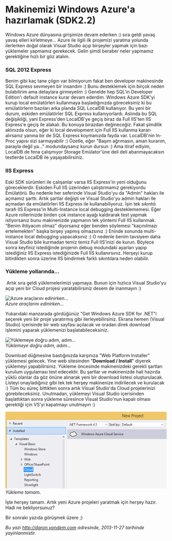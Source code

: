 # Makinemizi Windows Azure'a hazırlamak (SDK2.2)
Windows Azure dünyasına girişimize devam ederken :) sıra geldi yavaş
yavaş elleri kirletmeye... Azure ile ilgili ilk projemizi yaratma
yolunda ilerlerken doğal olarak Visual Studio açıp birşeyler yapmak için
bazı yüklemeler yapmamız gerekecek. Gelin şimdi beraber neler yapmamız
gerektiğine hızlı bir göz atalım.

### SQL 2012 Express

Benim gibi kaç tane çılgın var bilmiyorum fakat ben developer
makinesinde SQL Express sevmeyen bir insandım :) Bunu desteklemek için
birçok neden bulabilirim ama detaylara girmeyelim :) Genelde hep SQL'in
Developer Edition'ı default instance kurar devam ederdim. Windows Azure
SDK'yi kurup local emülatörleri kullanmaya başladığınızda göreceksiniz
ki bu emülatörlerin bazıları arka planda SQL LocalDB kullanıyor. Bu yeni
bir durum, eskiden emülatörler SQL Express kullanıyorlardı. Aslında bu
SQL değişikliği, yani Express'den LocalDB'ye geçiş biraz da Full IIS'ten
IIS Express'e geçiş ile alakalı. Bu konuya birazdan değineceğiz. Fakat
şimdilik aklınızda olsun, eğer ki local development için Full IIS
kullanma kararı alırsanız yanına bir de SQL Express koymanızda fayda
var. LocalDB'nin In-Proc yapısı sizi sarmayabilir :) Özetle, eğer "Başım
ağrımasın, aman kurarım, parayla değil ya..." modundaysanız kurun dursun
:) Ama itiraf ediyim, LocalDB de fena çalışmıyor Storage Emülator'üne
deli deli abanmayacaksın testlerde LocalDB ile yaşayabilirsiniz.

### IIS Express

Eski SDK sürümleri ile çalışanlar varsa IIS Express'in yeni olduğunu
göreceklerdir. Eskiden Full IIS üzerinden çalıştırmamız gerekiyordu
Emülatörü. Bu nedenle her seferinde Visual Studio'yu da "Admin" hakları
ile açmamız şarttı. Artık şartlar değişti ve Visual Studio'yu admin
hakları ile açmadan da emülatörleri IIS Express ile kullanabiliyoruz.
İşin tek sıkıntılı tarafı IIS Express'in Multi-Instance local debugging
desteklememesi. Eğer Azure rollerinizde birden çok instance ayağı
kaldırarak test yapmak istiyorsanız bunu makinenizde yapmanın tek
yöntemi Full IIS kullanmak. "Benim ihtiyacım olmaz" diyorsanız eğer
benden söylemesi "kaçınılmazı ertelemekten" başka birşey yapmış
olmazsınız :) Eninde sonunda multi-instance local debugging yapacaksınız
:) O nedenle benim tavsiyem daha Visual Studio bile kurmadan temiz temiz
Full IIS'inizi de kurun. Böylece sonra keyfiniz istediğinde projenin
debug modundaki ayarları yapıp istediğiniz IIS Express istediğinizde
Full IIS kullanırsınız. Herşeyi kurup bitirdikten sonra üzerine IIS
bindirmek farklı sıkıntılara neden olabilir.

### Yükleme yollarında...

 Artık sıra geldi yüklemelerimizi yapmaya. Bunun için hızlıca Visual
Studio'yu açıp yeni bir Cloud projesi yaratabilirsiniz desem de
inanmayın :)

![Azure araçlarını
edinirken...](media/Makinemizi_Windows_Azure_a_hazirlamak_SDK2_2/install.png)\
*Azure araçlarını edinirken...*

Yukarıdaki manzarada gördüğünüz "Get Windows Azure SDK for .NET"i
seçerek yeni bir proje yaratırmış gibi ilerleyebilirsiniz. Ekrana hemen
(Visual Studio) içerisinde bir web sayfası açılacak ve oradan direk
download işlemini yaparak yüklemenizi başlatabileceksiniz.

![Yüklemeye doğru adım,
adım...](media/Makinemizi_Windows_Azure_a_hazirlamak_SDK2_2/install2.jpg)\
*Yüklemeye doğru adım, adım...*

Download düğmesine bastığınızda karşınıza "Web Platform Installer"
yüklemesi gelecek. Yine web sitesinden "**Download / Install**" diyerek
yüklemeyi yapabilirsiniz. Yükleme öncesinde makinenizdeki gerekli
şartları kurulum uygulaması test edecektir. Bu şartlar ve makinenizde
hali hazırda yüklü olanlar da göz önüne alınarak yeni bir download
listesi oluşturulacak. Listeyi onayladığınız gibi tek tek herşey
makinenize indirilecek ve kurulacak :) Tüm bu süreç bittikten sonra
artık Visual Studio'da Cloud projelerinizi görebileceksiniz. Unutmadan,
yüklemeyi Visual Studio içerisinden başlattıktan sonra yükleme süresince
Visual Studio'nun kapalı olması gerektiği için VS'yi kapatmayı unutmayın
:)

![Yükleme tamam.](media/Makinemizi_Windows_Azure_a_hazirlamak_SDK2_2/install3.png)\
*Yükleme tamam.*

İşte herşey tamam. Artık yeni Azure projeleri yaratmak için herşey
hazır. Hadi ne bekliyorsunuz?

Bir sonraki yazıda görüşmek üzere ;)



*Bu yazi http://daron.yondem.com adresinde, 2013-11-27 tarihinde yayinlanmistir.*
